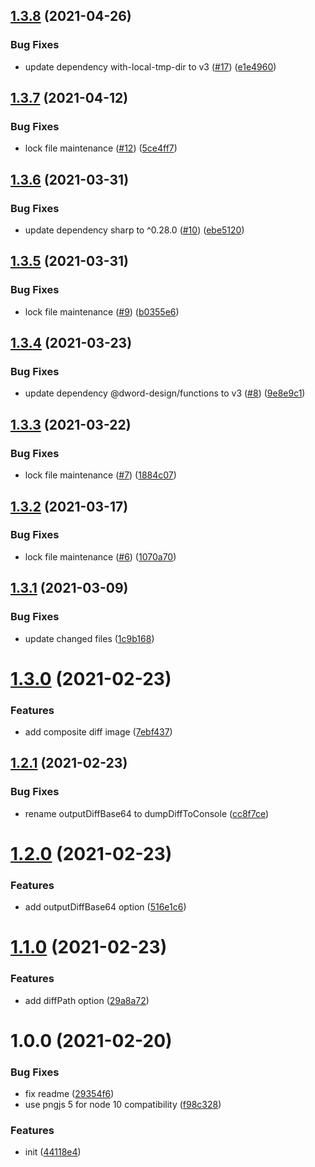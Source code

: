 ## [1.3.8](https://github.com/dword-design/jest-image-matcher/compare/v1.3.7...v1.3.8) (2021-04-26)


### Bug Fixes

* update dependency with-local-tmp-dir to v3 ([#17](https://github.com/dword-design/jest-image-matcher/issues/17)) ([e1e4960](https://github.com/dword-design/jest-image-matcher/commit/e1e4960d81d8e2ebb2c1e7e8ab036b3325c8384b))

## [1.3.7](https://github.com/dword-design/jest-image-matcher/compare/v1.3.6...v1.3.7) (2021-04-12)


### Bug Fixes

* lock file maintenance ([#12](https://github.com/dword-design/jest-image-matcher/issues/12)) ([5ce4ff7](https://github.com/dword-design/jest-image-matcher/commit/5ce4ff7b4e9b6a735be7bdf750ab2ca1cbf7cbd0))

## [1.3.6](https://github.com/dword-design/jest-image-matcher/compare/v1.3.5...v1.3.6) (2021-03-31)


### Bug Fixes

* update dependency sharp to ^0.28.0 ([#10](https://github.com/dword-design/jest-image-matcher/issues/10)) ([ebe5120](https://github.com/dword-design/jest-image-matcher/commit/ebe5120579236d8fa173ff1426fb602acf09dafc))

## [1.3.5](https://github.com/dword-design/jest-image-matcher/compare/v1.3.4...v1.3.5) (2021-03-31)


### Bug Fixes

* lock file maintenance ([#9](https://github.com/dword-design/jest-image-matcher/issues/9)) ([b0355e6](https://github.com/dword-design/jest-image-matcher/commit/b0355e6e6f5609c6c3d4aeb1f4f871bf5c6c9db4))

## [1.3.4](https://github.com/dword-design/jest-image-matcher/compare/v1.3.3...v1.3.4) (2021-03-23)


### Bug Fixes

* update dependency @dword-design/functions to v3 ([#8](https://github.com/dword-design/jest-image-matcher/issues/8)) ([9e8e9c1](https://github.com/dword-design/jest-image-matcher/commit/9e8e9c1374769156cb9d7e207bcca1b29db46a36))

## [1.3.3](https://github.com/dword-design/jest-image-matcher/compare/v1.3.2...v1.3.3) (2021-03-22)


### Bug Fixes

* lock file maintenance ([#7](https://github.com/dword-design/jest-image-matcher/issues/7)) ([1884c07](https://github.com/dword-design/jest-image-matcher/commit/1884c07d73804c44a93b6c002ab66647642840b2))

## [1.3.2](https://github.com/dword-design/jest-image-matcher/compare/v1.3.1...v1.3.2) (2021-03-17)


### Bug Fixes

* lock file maintenance ([#6](https://github.com/dword-design/jest-image-matcher/issues/6)) ([1070a70](https://github.com/dword-design/jest-image-matcher/commit/1070a704281987063a5bd9e90e35c4be971e1e99))

## [1.3.1](https://github.com/dword-design/jest-image-matcher/compare/v1.3.0...v1.3.1) (2021-03-09)


### Bug Fixes

* update changed files ([1c9b168](https://github.com/dword-design/jest-image-matcher/commit/1c9b168c2b4f61dc8cb26a3c95f7bd28f3147f08))

# [1.3.0](https://github.com/dword-design/jest-image-matcher/compare/v1.2.1...v1.3.0) (2021-02-23)


### Features

* add composite diff image ([7ebf437](https://github.com/dword-design/jest-image-matcher/commit/7ebf4373155e36de91760cff103c42c2822a58e3))

## [1.2.1](https://github.com/dword-design/jest-image-matcher/compare/v1.2.0...v1.2.1) (2021-02-23)


### Bug Fixes

* rename outputDiffBase64 to dumpDiffToConsole ([cc8f7ce](https://github.com/dword-design/jest-image-matcher/commit/cc8f7ce937f464fbfc4f160909df7c3686f0b3a6))

# [1.2.0](https://github.com/dword-design/jest-image-matcher/compare/v1.1.0...v1.2.0) (2021-02-23)


### Features

* add outputDiffBase64 option ([516e1c6](https://github.com/dword-design/jest-image-matcher/commit/516e1c61fcff4e0167f013cb920273bc208c9498))

# [1.1.0](https://github.com/dword-design/jest-image-matcher/compare/v1.0.0...v1.1.0) (2021-02-23)


### Features

* add diffPath option ([29a8a72](https://github.com/dword-design/jest-image-matcher/commit/29a8a7290297f5e9863dcf53881ef1d37d557c24))

# 1.0.0 (2021-02-20)


### Bug Fixes

* fix readme ([29354f6](https://github.com/dword-design/jest-image-matcher/commit/29354f69a17ec975987eddb9524632007216bb36))
* use pngjs 5 for node 10 compatibility ([f98c328](https://github.com/dword-design/jest-image-matcher/commit/f98c3282e5cb1dd7b0d1262baa2033885cefba87))


### Features

* init ([44118e4](https://github.com/dword-design/jest-image-matcher/commit/44118e4136b43bd029920925ee11a4c4290c21d3))
